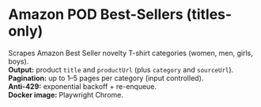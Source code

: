 # Amazon POD Best-Sellers (titles-only)

Scrapes Amazon Best Seller novelty T-shirt categories (women, men, girls, boys).  
**Output:** product `title` and `productUrl` (plus `category` and `sourceUrl`).  
**Pagination:** up to 1–5 pages per category (input controlled).  
**Anti-429:** exponential backoff + re-enqueue.  
**Docker image:** Playwright Chrome.
